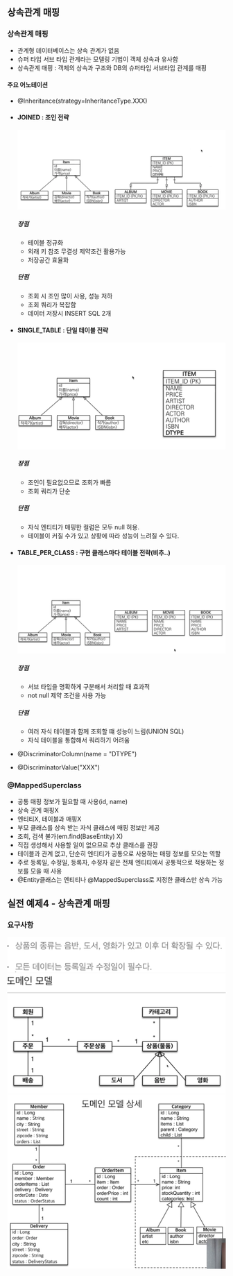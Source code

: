 ## 상속관계 매핑

### 상속관계 매핑
 - 관계형 데이터베이스는 상속 관계가 없음
 - 슈퍼 타입 서브 타입 관계라는 모델링 기법이 객체 상속과 유사함
 - 상속관계 매핑 : 객체의 상속과 구조와 DB의 슈퍼타입 서브타입 관계를 매핑

#### 주요 어노테이션 
 - @Inheritance(strategy=InheritanceType.XXX)
 - #### JOINED : 조인 전략
   ![image info](./joined.png)
   ##### 장점
   - 테이블 정규화
   - 외래 키 참조 무결성 제약조건 활용가능
   - 저장공간 효율화
   ##### 단점
   - 조회 시 조인 많이 사용, 성능 저하
   - 조회 쿼리가 복잡함
   - 데이터 저장시 INSERT SQL 2개
   
 - #### SINGLE_TABLE : 단일 테이블 전략
   ![image info](./singleTable.png)
   ##### 장점
   - 조인이 필요없으므로 조회가 빠름
   - 조회 쿼리가 단순
   ##### 단점
   - 자식 엔티티가 매핑한 컬럼은 모두 null 허용.
   - 테이블이 커질 수가 있고 상황에 따라 성능이 느려질 수 있다.
   
 - #### TABLE_PER_CLASS : 구현 클래스마다 테이블 전략(비추..)
   ![image info](./classTable.png)
   ##### 장점
   - 서브 타입을 명확하게 구분해서 처리할 때 효과적
   - not null 제약 조건을 사용 가능
   ##### 단점
   - 여러 자식 테이블과 함께 조회할 떄 성능이 느림(UNION SQL)
   - 자식 테이블을 통합해서 쿼리하기 어려움
 - @DiscriminatorColumn(name = "DTYPE")
 - @DiscriminatorValue("XXX")

### @MappedSuperclass
 - 공통 매핑 정보가 필요할 때 사용(id, name)
 - 상속 관계 매핑X
 - 엔티티X, 테이블과 매핑X
 - 부모 클래스를 상속 받는 자식 클래스에 매핑 정보만 제공
 - 조회, 검색 불가(em.find(BaseEntity) X)
 - 직접 생성해서 사용할 일이 없으므로 추상 클래스를 권장
 - 테이블과 관계 없고, 단순히 엔티티가 공통으로 사용하는 매핑 정보를 모으는 역할
 - 주로 등록일, 수정일, 등록자, 수정자 같은 전체 엔티티에서 공통적으로 적용하는 정보를 모을 때 사용
 - @Entity클래스는 엔티티나 @MappedSuperclass로 지정한 클래스만 상속 가능

## 실전 예제4 - 상속관계 매핑

### 요구사항
![image info](./image.png)
![image info](./image2.png)
![image info](./image3.png)